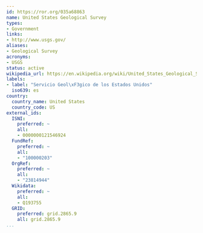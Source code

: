 ```yaml
---
id: https://ror.org/035a68863
name: United States Geological Survey
types:
- Government
links:
- http://www.usgs.gov/
aliases:
- Geological Survey
acronyms:
- USGS
status: active
wikipedia_url: https://en.wikipedia.org/wiki/United_States_Geological_Survey
labels:
- label: "Servicio Geol\xF3gico de los Estados Unidos"
  iso639: es
country:
  country_name: United States
  country_code: US
external_ids:
  ISNI:
    preferred: ~
    all:
    - 0000000121546924
  FundRef:
    preferred: ~
    all:
    - "100000203"
  OrgRef:
    preferred: ~
    all:
    - "23814944"
  Wikidata:
    preferred: ~
    all:
    - Q193755
  GRID:
    preferred: grid.2865.9
    all: grid.2865.9
...
```

